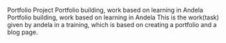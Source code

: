 Portfolio Project Portfolio building, work based on learning in Andela Portfolio building, work based on learning in Andela This is the work(task) given by andela in a training, which is based on creating a portfolio and a blog page.